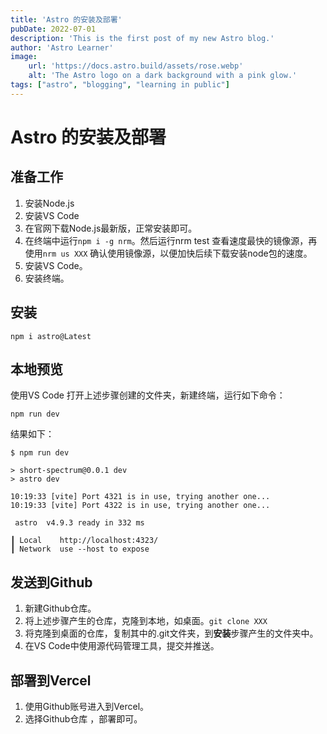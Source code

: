 ```yaml
---
title: 'Astro 的安装及部署'
pubDate: 2022-07-01
description: 'This is the first post of my new Astro blog.'
author: 'Astro Learner'
image:
    url: 'https://docs.astro.build/assets/rose.webp'
    alt: 'The Astro logo on a dark background with a pink glow.'
tags: ["astro", "blogging", "learning in public"]
---
```

# Astro 的安装及部署
## 准备工作
1. 安装Node.js
2. 安装VS Code
 1. 在官网下载Node.js最新版，正常安装即可。
 2. 在终端中运行`npm i -g nrm`。然后运行nrm test 查看速度最快的镜像源，再使用`nrm us XXX` 确认使用镜像源，以便加快后续下载安装node包的速度。
2. 安装VS Code。
3. 安装终端。
## 安装
```
npm i astro@Latest
```
## 本地预览
使用VS Code 打开上述步骤创建的文件夹，新建终端，运行如下命令：
```
npm run dev
```
结果如下：
```
$ npm run dev

> short-spectrum@0.0.1 dev
> astro dev

10:19:33 [vite] Port 4321 is in use, trying another one...
10:19:33 [vite] Port 4322 is in use, trying another one...

 astro  v4.9.3 ready in 332 ms

┃ Local    http://localhost:4323/
┃ Network  use --host to expose
```

## 发送到Github
1. 新建Github仓库。
2. 将上述步骤产生的仓库，克隆到本地，如桌面。```git clone XXX```
3. 将克隆到桌面的仓库，复制其中的.git文件夹，到**安装**步骤产生的文件夹中。
4. 在VS Code中使用源代码管理工具，提交并推送。

## 部署到Vercel
1. 使用Github账号进入到Vercel。
2. 选择Github仓库 ，部署即可。